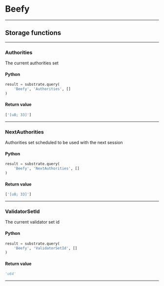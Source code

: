 
# Beefy

---------
## Storage functions

---------
### Authorities
 The current authorities set

#### Python
```python
result = substrate.query(
    'Beefy', 'Authorities', []
)
```

#### Return value
```python
['[u8; 33]']
```
---------
### NextAuthorities
 Authorities set scheduled to be used with the next session

#### Python
```python
result = substrate.query(
    'Beefy', 'NextAuthorities', []
)
```

#### Return value
```python
['[u8; 33]']
```
---------
### ValidatorSetId
 The current validator set id

#### Python
```python
result = substrate.query(
    'Beefy', 'ValidatorSetId', []
)
```

#### Return value
```python
'u64'
```
---------